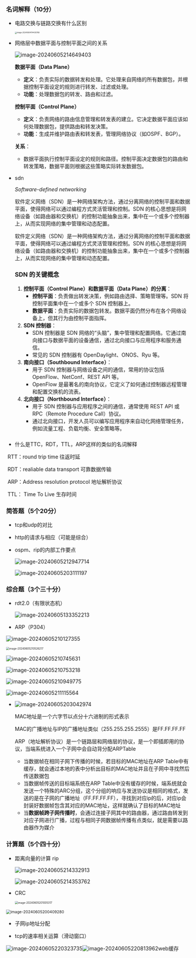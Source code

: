 ### 名词解释（10分）

- 电路交换与链路交换有什么区别

  <img src="/Users/xiechen/Library/Application Support/typora-user-images/image-20240604114430768.png" alt="image-20240604114430768" style="zoom: 33%;" />

- 网络层中数据平面与控制平面之间的关系

  ![image-20240605214649403](https://raw.githubusercontent.com/xiechen274/ChenCsNote/images/images/image-20240605214649403.png)

  **数据平面（Data Plane）**

  - **定义**：负责实际的数据转发和处理。它处理来自网络的所有数据包，并根据控制平面设定的规则进行转发、过滤或处理。
  - **功能**：处理数据包的转发、路由和过滤。

  **控制平面（Control Plane）**

  - **定义**：负责网络的路由信息管理和转发表的建立。它决定数据平面应该如何处理数据包，提供路由和转发决策。
  - **功能**：生成并维护路由表和转发表，管理网络协议（如OSPF、BGP）。

  **关系**：

  - 数据平面执行控制平面设定的规则和路径。控制平面决定数据包的路由和转发策略，数据平面则根据这些策略实际转发数据包。

- sdn

  *Software-defined networking*

  软件定义网络（SDN）是一种网络架构方法，通过分离网络的控制平面和数据平面，使得网络可以通过编程方式灵活管理和控制。SDN 的核心思想是将网络设备（如路由器和交换机）的控制功能抽象出来，集中在一个或多个控制器上，从而实现网络的集中管理和动态配置。

  软件定义网络（SDN）是一种网络架构方法，通过分离网络的控制平面和数据平面，使得网络可以通过编程方式灵活管理和控制。SDN 的核心思想是将网络设备（如路由器和交换机）的控制功能抽象出来，集中在一个或多个控制器上，从而实现网络的集中管理和动态配置。

  ### SDN 的关键概念

  1. **控制平面（Control Plane）和数据平面（Data Plane）的分离**：
     - **控制平面**：负责做出转发决策，例如路由选择、策略管理等。SDN 将控制平面集中在一个或多个 SDN 控制器上。
     - **数据平面**：负责实际的数据包转发。数据平面仍然分布在各个网络设备上，但其行为由控制平面指挥。
  2. **SDN 控制器**：
     - SDN 控制器是 SDN 网络的“头脑”，集中管理和配置网络。它通过南向接口与数据平面的设备通信，通过北向接口与应用程序和服务通信。
     - 常见的 SDN 控制器有 OpenDaylight、ONOS、Ryu 等。
  3. **南向接口（Southbound Interface）**：
     - 用于 SDN 控制器与网络设备之间的通信，常用的协议包括 OpenFlow、NetConf、REST API 等。
     - OpenFlow 是最著名的南向协议，它定义了如何通过控制器远程管理和配置交换机的流表。
  4. **北向接口（Northbound Interface）**：
     - 用于 SDN 控制器与应用程序之间的通信，通常使用 REST API 或 RPC（Remote Procedure Call）协议。
     - 通过北向接口，开发人员可以编写应用程序来自动化网络管理任务，例如流量工程、负载均衡、安全策略等。

  ### 



- 什么是TTC，RDT，TTL，ARP这样的类似的名词解释

​		RTT：round trip time 往返时延

​		RDT：realiable data transport 可靠数据传输

​		ARP：Address resolution protocol 地址解析协议

​		TTL： Time To Live 生存时间

### 简答题（5个20分）



- tcp和udp的对比



- http的请求与相应（可能是综合）

- ospm、rip的内部工作要点

  ![image-20240605212947714](https://raw.githubusercontent.com/xiechen274/ChenCsNote/images/images/image-20240605212947714.png)
  
  ![image-20240605203111197](https://raw.githubusercontent.com/xiechen274/ChenCsNote/images/images/image-20240605203111197.png)

### 综合题（3个三十分）

- rdt2.0（有限状态机）

  ![image-20240605133352213](https://raw.githubusercontent.com/xiechen274/ChenCsNote/images/images/image-20240605133352213.png)

- ARP（P304）

![image-20240605210127355](https://raw.githubusercontent.com/xiechen274/ChenCsNote/images/images/image-20240605210127355.png)

<img src="https://raw.githubusercontent.com/xiechen274/ChenCsNote/images/images/image-20240605210526217.png" alt="image-20240605210526217" style="zoom:50%;" />

![image-20240605210745631](https://raw.githubusercontent.com/xiechen274/ChenCsNote/images/images/image-20240605210745631.png)

![image-20240605210753218](https://raw.githubusercontent.com/xiechen274/ChenCsNote/images/images/image-20240605210753218.png)

![image-20240605210949775](https://raw.githubusercontent.com/xiechen274/ChenCsNote/images/images/image-20240605210949775.png)

![image-20240605211115564](https://raw.githubusercontent.com/xiechen274/ChenCsNote/images/images/image-20240605211115564.png)

- ![image-20240605203042974](https://raw.githubusercontent.com/xiechen274/ChenCsNote/images/images/image-20240605203042974.png)

  MAC地址是一个六字节以点分十六进制的形式表示

  MAC的广播地址与IP的广播地址类似（255.255.255.2555）是FF.FF.FF.FF

  ARP（地址解析协议）是一个链路层和网络层的协议，是一个即插即用的协议，当端系统进入一个子网中会自动背分配ARPTable

  - 当数据帧在相同子网下传播的时候，若目标的MAC地址在ARP Table中有缓存，就会通过本地的表中分析出目标的MAC地址并且在子网中寻找然后传送数据包
  - 当数据帧传送的目标端系统在ARP Table中没有缓存的时候，端系统就会发送一个特殊的ARC分组，这个分组的响应与发送协议是相同的格式，发送的是在子网的广播地址（FF.FF.FF.FF），寻找到对应ip的后，对应ip会封装好数据帧包含其对应的MAC地址，这样就确认了目标的MAC地址
  - 当**数据帧跨子网传播时**，会通过连接子网其中的路由器，通过路由转发到对应子网进行广播，过程与相同子网数据帧传播有点类似，就是需要以路由器作为媒介

### 计算题（5个四十分）

- 距离向量的计算 rip

  ![image-20240605214332913](https://raw.githubusercontent.com/xiechen274/ChenCsNote/images/images/image-20240605214332913.png)

  ![image-20240605214353762](https://raw.githubusercontent.com/xiechen274/ChenCsNote/images/images/image-20240605214353762.png)

- CRC

  <img src="https://raw.githubusercontent.com/xiechen274/ChenCsNote/images/images/image-20240605201005317.png" alt="image-20240605201005317" style="zoom:50%;" />

<img src="https://raw.githubusercontent.com/xiechen274/ChenCsNote/images/images/image-20240605200409280.png" alt="image-20240605200409280" style="zoom: 75%;" />

- 子网ip地址分配



- tcp的速率相关运算（滑动窗口）

![image-20240605220323735](https://raw.githubusercontent.com/xiechen274/ChenCsNote/images/images/image-20240605220323735.png)![image-20240605220813962](https://raw.githubusercontent.com/xiechen274/ChenCsNote/images/images/image-20240605220813962.png)web缓存